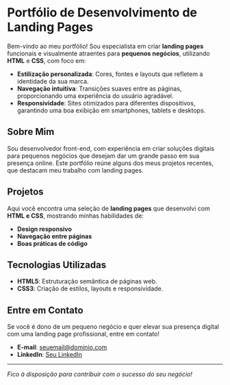 # Portfólio de Desenvolvimento de Landing Pages

Bem-vindo ao meu portfólio! Sou especialista em criar **landing pages** funcionais e visualmente atraentes para **pequenos negócios**, utilizando **HTML** e **CSS**, com foco em:

- **Estilização personalizada**: Cores, fontes e layouts que refletem a identidade da sua marca.
- **Navegação intuitiva**: Transições suaves entre as páginas, proporcionando uma experiência do usuário agradável.
- **Responsividade**: Sites otimizados para diferentes dispositivos, garantindo uma boa exibição em smartphones, tablets e desktops.

## Sobre Mim
Sou desenvolvedor front-end, com experiência em criar soluções digitais para pequenos negócios que desejam dar um grande passo em sua presença online. Este portfólio reúne alguns dos meus projetos recentes, que destacam meu trabalho com landing pages.

## Projetos
Aqui você encontra uma seleção de **landing pages** que desenvolvi com **HTML e CSS**, mostrando minhas habilidades de:

- **Design responsivo**
- **Navegação entre páginas**
- **Boas práticas de código**

## Tecnologias Utilizadas
- **HTML5**: Estruturação semântica de páginas web.
- **CSS3**: Criação de estilos, layouts e responsividade.

## Entre em Contato
Se você é dono de um pequeno negócio e quer elevar sua presença digital com uma landing page profissional, entre em contato!

- **E-mail**: [seuemail@dominio.com](lucashhenriquees@gmail.com)
- **LinkedIn**: [Seu LinkedIn](https://www.linkedin.com/in/lucas-henrique-a992b01b5/)

---

_Fico à disposição para contribuir com o sucesso do seu negócio!_
